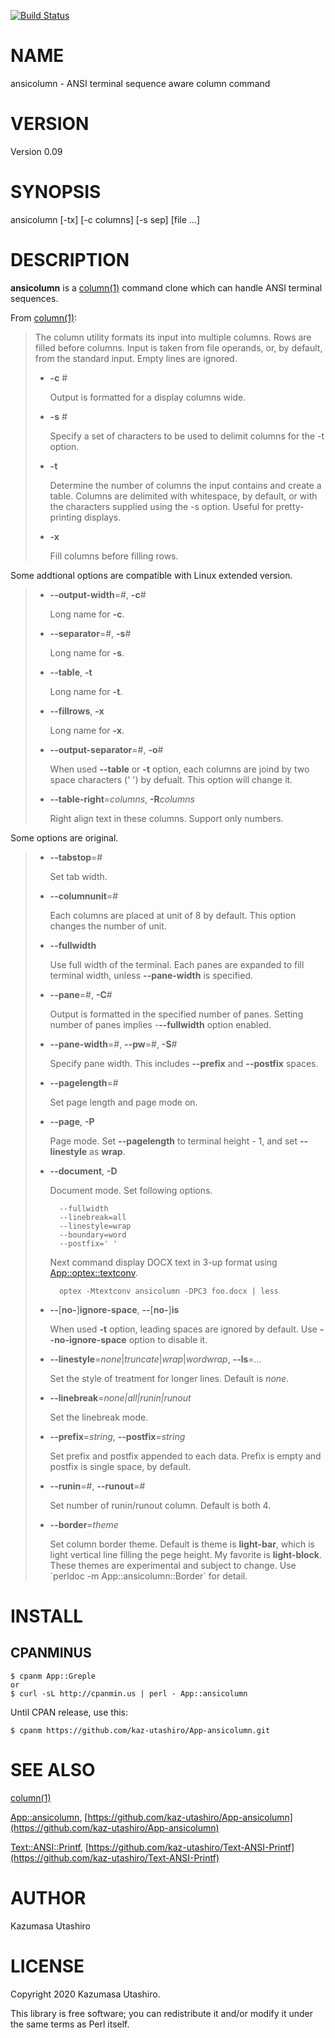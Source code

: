 [![Build Status](https://travis-ci.com/kaz-utashiro/App-ansicolumn.svg?branch=master)](https://travis-ci.com/kaz-utashiro/App-ansicolumn)
# NAME

ansicolumn - ANSI terminal sequence aware column command

# VERSION

Version 0.09

# SYNOPSIS

ansicolumn \[-tx\] \[-c columns\] \[-s sep\] \[file ...\]

# DESCRIPTION

**ansicolumn** is a [column(1)](http://man.he.net/man1/column) command clone which can handle ANSI
terminal sequences.

From [column(1)](http://man.he.net/man1/column):

> The column utility formats its input into multiple columns.  Rows are
> filled before columns.  Input is taken from file operands, or, by
> default, from the standard input.  Empty lines are ignored.
>
> - **-c** #
>
>     Output is formatted for a display columns wide.
>
> - **-s** #
>
>     Specify a set of characters to be used to delimit columns for the
>     \-t option.
>
> - **-t**
>
>     Determine the number of columns the input contains and create a
>     table.  Columns are delimited with whitespace, by default, or
>     with the characters supplied using the -s option.  Useful for
>     pretty-printing displays.
>
> - **-x**
>
>     Fill columns before filling rows.

Some addtional options are compatible with Linux extended version.

> - **--output-width**=#, **-c**#
>
>     Long name for **-c**.
>
> - **--separator**=#, **-s**#
>
>     Long name for **-s**.
>
> - **--table**, **-t**
>
>     Long name for **-t**.
>
> - **--fillrows**, **-x**
>
>     Long name for **-x**.
>
> - **--output-separator**=#, **-o**#
>
>     When used **--table** or **-t** option, each columns are joind by two
>     space characters (' ') by defualt.  This option will change it.
>
> - **--table-right**=_columns_, **-R**_columns_
>
>     Right align text in these columns.
>     Support only numbers.

Some options are original.

> - **--tabstop**=#
>
>     Set tab width.
>
> - **--columnunit**=#
>
>     Each columns are placed at unit of 8 by default.  This option changes
>     the number of unit.
>
> - **--fullwidth**
>
>     Use full width of the terminal.  Each panes are expanded to fill
>     terminal width, unless **--pane-width** is specified.
>
> - **--pane**=#, **-C**#
>
>     Output is formatted in the specified number of panes.  Setting number
>     of panes implies -**--fullwidth** option enabled.
>
> - **--pane-width**=#, **--pw**=#, **-S**#
>
>     Specify pane width.  This includes **--prefix** and **--postfix**
>     spaces.
>
> - **--pagelength**=#
>
>     Set page length and page mode on.
>
> - **--page**, **-P**
>
>     Page mode.  Set **--pagelength** to terminal height - 1, and set
>     **--linestyle** as **wrap**.
>
> - **--document**, **-D**
>
>     Document mode.  Set following options.
>
>         --fullwidth
>         --linebreak=all
>         --linestyle=wrap
>         --boundary=word
>         --postfix=' '
>
>     Next command display DOCX text in 3-up format using
>     [App::optex::textconv](https://metacpan.org/pod/App::optex::textconv).
>
>         optex -Mtextconv ansicolumn -DPC3 foo.docx | less
>
> - **--**\[**no-**\]**ignore-space**, **--**\[**no-**\]**is**
>
>     When used **-t** option, leading spaces are ignored by default.  Use
>     **--no-ignore-space** option to disable it.
>
> - **--linestyle**=_none_|_truncate_|_wrap_|_wordwrap_, **--ls**=_..._
>
>     Set the style of treatment for longer lines.
>     Default is _none_.
>
> - **--linebreak**=_none|all|runin|runout_
>
>     Set the linebreak mode.
>
> - **--prefix**=_string_, **--postfix**=_string_
>
>     Set prefix and postfix appended to each data.  Prefix is empty and
>     postfix is single space, by default.
>
> - **--runin**=#, **--runout**=#
>
>     Set number of runin/runout column.
>     Default is both 4.
>
> - **--border**=_theme_
>
>     Set column border theme.  Default is theme is **light-bar**, which is
>     light vertical line filling the pege height.  My favorite is
>     **light-block**.  These themes are experimental and subject to change.
>     Use \`perldoc -m App::ansicolumn::Border\` for detail.

# INSTALL

## CPANMINUS

    $ cpanm App::Greple
    or
    $ curl -sL http://cpanmin.us | perl - App::ansicolumn

Until CPAN release, use this:

    $ cpanm https://github.com/kaz-utashiro/App-ansicolumn.git

# SEE ALSO

[column(1)](http://man.he.net/man1/column)

[App::ansicolumn](https://metacpan.org/pod/App::ansicolumn),
[https://github.com/kaz-utashiro/App-ansicolumn](https://github.com/kaz-utashiro/App-ansicolumn)

[Text::ANSI::Printf](https://metacpan.org/pod/Text::ANSI::Printf),
[https://github.com/kaz-utashiro/Text-ANSI-Printf](https://github.com/kaz-utashiro/Text-ANSI-Printf)

# AUTHOR

Kazumasa Utashiro

# LICENSE

Copyright 2020 Kazumasa Utashiro.

This library is free software; you can redistribute it and/or modify
it under the same terms as Perl itself.
